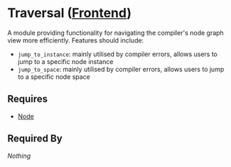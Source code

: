 # Traversal ([Frontend](../frontend.md))

A module providing functionality for navigating the compiler's node graph view more efficiently. Features should include:

- `jump_to_instance`: mainly utilised by compiler errors, allows users to jump to a specific node instance
- `jump_to_space`: mainly utilised by compiler errors, allows users to jump to a specific node space

## Requires

- [Node](../../renderables/nodes/node.md)

## Required By

*Nothing*